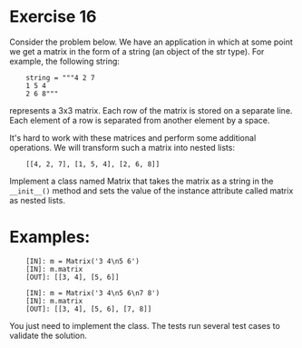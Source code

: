 # Exercise 16

Consider the problem below. We have an application in which at some point we get a matrix in the form of a string (an object of the str type). For example, the following string:

``````
    string = """4 2 7
    1 5 4
    2 6 8"""
``````

represents a 3x3 matrix. Each row of the matrix is stored on a separate line. Each element of a row is separated from another element by a space.

It's hard to work with these matrices and perform some additional operations. We will transform such a matrix into nested lists:

``````
    [[4, 2, 7], [1, 5, 4], [2, 6, 8]]
``````

Implement a class named Matrix that takes the matrix as a string in the `__init__()` method and sets the value of the instance attribute called matrix as nested lists.


# Examples:

``````
    [IN]: m = Matrix('3 4\n5 6')
    [IN]: m.matrix
    [OUT]: [[3, 4], [5, 6]]
     
    [IN]: m = Matrix('3 4\n5 6\n7 8')
    [IN]: m.matrix
    [OUT]: [[3, 4], [5, 6], [7, 8]]
``````

You just need to implement the class. The tests run several test cases to validate the solution.


